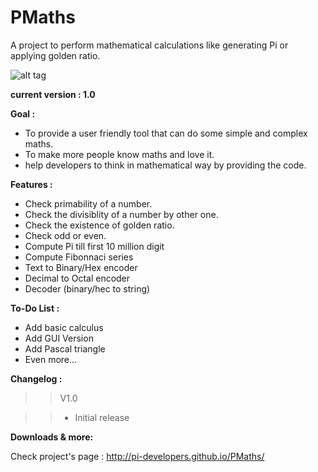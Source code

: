 # PMaths

A project to perform mathematical calculations like generating Pi or applying golden ratio.

![alt tag](https://pbs.twimg.com/media/CSh8aruW4AAt3rf.png)


**current version : 1.0**



**Goal :**
- To provide a user friendly tool that can do some simple and complex maths.
- To make more people know maths and love it.
- help developers to think in mathematical way by providing the code.


**Features :**
- Check primability of a number.
- Check the divisiblity of a number by other one.
- Check the existence of golden ratio.
- Check odd or even.
- Compute Pi till first 10 million digit
- Compute Fibonnaci series
- Text to Binary/Hex encoder
- Decimal to Octal encoder
- Decoder (binary/hec to string)

**To-Do List :**
- Add basic calculus
- Add GUI Version
- Add Pascal triangle
- Even more...

**Changelog :**
>>V1.0

>> - Initial release

**Downloads & more:**

Check project's page : http://pi-developers.github.io/PMaths/
